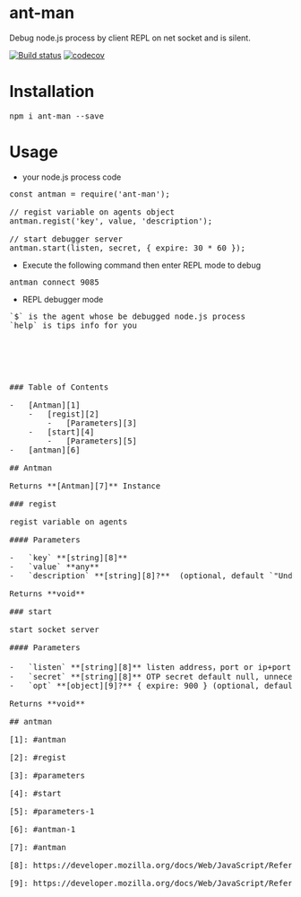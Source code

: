 # ant-man
Debug node.js process by client REPL on net socket and is silent.

[![Build status](https://travis-ci.com/open-node/ant-man.svg?branch=master)](https://travis-ci.org/open-node/ant-man)
[![codecov](https://codecov.io/gh/open-node/ant-man/branch/master/graph/badge.svg)](https://codecov.io/gh/open-node/ant-man)

# Installation
<pre>npm i ant-man --save</pre>

# Usage
* your node.js process code
<pre>
const antman = require('ant-man');

// regist variable on agents object
antman.regist('key', value, 'description');

// start debugger server
antman.start(listen, secret, { expire: 30 * 60 });
</pre>

* Execute the following command then enter REPL mode to debug
<pre>
antman connect 9085
</pre>

* REPL debugger mode
<pre>
`$` is the agent whose be debugged node.js process
`help` is tips info for you
<pre>



<!-- Generated by documentation.js. Update this documentation by updating the source code. -->

### Table of Contents

-   [Antman][1]
    -   [regist][2]
        -   [Parameters][3]
    -   [start][4]
        -   [Parameters][5]
-   [antman][6]

## Antman

Returns **[Antman][7]** Instance

### regist

regist variable on agents

#### Parameters

-   `key` **[string][8]** 
-   `value` **any** 
-   `description` **[string][8]?**  (optional, default `"Undefined description text"`)

Returns **void** 

### start

start socket server

#### Parameters

-   `listen` **[string][8]** listen address，port or ip+port or sock-file-path, (optional, default `9085`)
-   `secret` **[string][8]** OTP secret default null, unnecessary when secret be null (optional, default `null`)
-   `opt` **[object][9]?** { expire: 900 } (optional, default `defaultOpt`)

Returns **void** 

## antman

[1]: #antman

[2]: #regist

[3]: #parameters

[4]: #start

[5]: #parameters-1

[6]: #antman-1

[7]: #antman

[8]: https://developer.mozilla.org/docs/Web/JavaScript/Reference/Global_Objects/String

[9]: https://developer.mozilla.org/docs/Web/JavaScript/Reference/Global_Objects/Object
